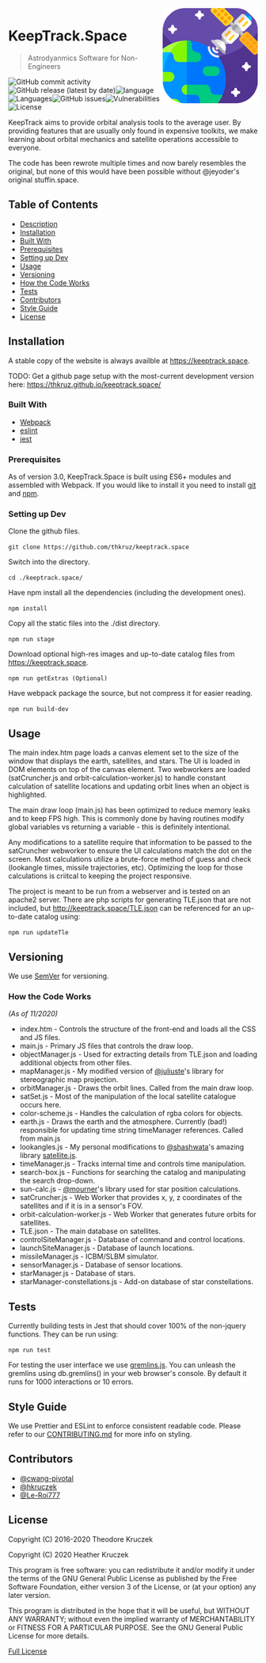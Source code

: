 <img src="./src/img/logo192.png" alt="KeepTrack.Space" align="right">

# KeepTrack.Space
> Astrodyanmics Software for Non-Engineers

![GitHub commit activity](https://img.shields.io/github/commit-activity/m/thkruz/keeptrack.space?style=flat-square)![GitHub release (latest by date)](https://img.shields.io/github/v/release/thkruz/keeptrack.space?style=flat-square)![language](https://img.shields.io/github/languages/top/thkruz/keeptrack.space?style=flat-square)![Languages](https://img.shields.io/github/languages/count/thkruz/keeptrack.space?style=flat-square)![GitHub issues](https://img.shields.io/github/issues/thkruz/keeptrack.space?style=flat-square)![Vulnerabilities](https://img.shields.io/github/workflow/status/thkruz/keeptrack.space/Test%20site%20for%20publicly%20known%20js%20vulnerabilities?label=vulnerabilities&style=flat-square)
![License](https://img.shields.io/github/license/thkruz/keeptrack.space?style=flat-square)

KeepTrack aims to provide orbital analysis tools to the average user. By providing features that are usually only found in expensive toolkits, we make learning about orbital mechanics and satellite operations accessible to everyone.

The code has been rewrote multiple times and now barely resembles the original, but none of this would have been possible without @jeyoder's original stuffin.space.

## Table of Contents
- [Description](#Description)
- [Installation](#Installation)
- [Built With](#Built-With)
- [Prerequisites](#Prerequisites)
- [Setting up Dev](#Setting-up-Dev)
- [Usage](#Usage)
- [Versioning](#Versioning)
- [How the Code Works](#How-the-Code-Works)
- [Tests](#Tests)
- [Contributors](#Contributors)
- [Style Guide](#Style-Guide)
- [License](#License)

## Installation

A stable copy of the website is always availble at https://keeptrack.space.

TODO: Get a github page setup with the most-current development version here: https://thkruz.github.io/keeptrack.space/

### Built With
* [Webpack](https://webpack.js.org/)
* [eslint](https://eslint.org/)
* [jest](https://jestjs.io/)

### Prerequisites
As of version 3.0, KeepTrack.Space is built using ES6+ modules and assembled with Webpack. If you would like to install it you need to install [git](https://git-scm.com/) and [npm](https://www.npmjs.com/).

### Setting up Dev

Clone the github files. 

`git clone https://github.com/thkruz/keeptrack.space`

Switch into the directory.

`cd ./keeptrack.space/`

Have npm install all the dependencies (including the development ones). 

`npm install`

Copy all the static files into the ./dist directory. 

`npm run stage`

Download optional high-res images and up-to-date catalog files from https://keeptrack.space. 

`npm run getExtras (Optional)`

Have webpack package the source, but not compress it for easier reading.

`npm run build-dev`

## Usage
The main index.htm page loads a canvas element set to the size of the window that displays the earth, satellites, and stars. The UI is loaded in DOM elements on top of the canvas element. Two webworkers are loaded (satCruncher.js and orbit-calculation-worker.js) to handle constant calculation of satellite locations and updating orbit lines when an object is highlighted.

The main draw loop (main.js) has been optimized to reduce memory leaks and to keep FPS high. This is commonly done by having routines modify global variables vs returning a variable - this is definitely intentional.

Any modifications to a satellite require that information to be passed to the satCruncher webworker to ensure the UI calculations match the dot on the screen. Most calculations utilize a brute-force method of guess and check (lookangle times, missile trajectories, etc). Optimizing the loop for those calculations is criitcal to keeping the project responsive.

The project is meant to be run from a webserver and is tested on an apache2 server. There are php scripts for generating TLE.json that are not included, but http://keeptrack.space/TLE.json can be referenced for an up-to-date catalog using:

`npm run updateTle`

## Versioning

We use [SemVer](http://semver.org/) for versioning.

### How the Code Works
*(As of 11/2020)*
* index.htm - Controls the structure of the front-end and loads all the CSS and JS files.
* main.js - Primary JS files that controls the draw loop.
* objectManager.js - Used for extracting details from TLE.json and loading additional objects from other files.
* mapManager.js - My modified version of [@juliuste](https://github.com/juliuste/projections)'s library for stereographic map projection.
* orbitManager.js - Draws the orbit lines. Called from the main draw loop.
* satSet.js - Most of the manipulation of the local satellite catalogue occurs here.
* color-scheme.js - Handles the calculation of rgba colors for objects.
* earth.js - Draws the earth and the atmosphere. Currently (bad!) responsible for updating time string timeManager references. Called from main.js
* lookangles.js - My personal modifications to [@shashwata](https://github.com/shashwatak/)'s amazing library [satellite.js](https://github.com/shashwatak/satellite-js).
* timeManager.js - Tracks internal time and controls time manipulation.
* search-box.js - Functions for searching the catalog and manipulating the search drop-down.
* sun-calc.js - [@mourner](https://github.com/mourner/suncalc)'s library used for star position calculations.
* satCruncher.js - Web Worker that provides x, y, z coordinates of the satellites and if it is in a sensor's FOV.
* orbit-calculation-worker.js - Web Worker that generates future orbits for satellites.
* TLE.json - The main database on satellites.
* controlSiteManager.js - Database of command and control locations.
* launchSiteManager.js - Database of launch locations.
* missileManager.js - ICBM/SLBM simulator.
* sensorManager.js - Database of sensor locations.
* starManager.js - Database of stars.
* starManager-constellations.js - Add-on database of star constellations.

## Tests

Currently building tests in Jest that should cover 100% of the non-jquery functions. They can be run using:

`npm run test`

For testing the user interface we use [gremlins.js](https://github.com/marmelab/gremlins.js/). You can unleash the gremlins using db.gremlins() in your web browser's console. By default it runs for 1000 interactions or 10 errors.

## Style Guide

We use Prettier and ESLint to enforce consistent readable code. Please refer to our [CONTRIBUTING.md](https://github.com/thkruz/keeptrack.space/blob/master/CONTRIBUTING.md#code-style) for more info on styling.

## Contributors
* [@cwang-pivotal](https://github.com/cwang-pivotal/)
* [@hkruczek](https://github.com/hkruczek/)
* [@Le-Roi777](https://github.com/Le-Roi777/)

## License

Copyright (C) 2016-2020 Theodore Kruczek

Copyright (C) 2020 Heather Kruczek

This program is free software: you can redistribute it and/or modify
it under the terms of the GNU General Public License as published by
the Free Software Foundation, either version 3 of the License, or
(at your option) any later version.

This program is distributed in the hope that it will be useful,
but WITHOUT ANY WARRANTY; without even the implied warranty of
MERCHANTABILITY or FITNESS FOR A PARTICULAR PURPOSE.  See the
GNU General Public License for more details.

[Full License](https://github.com/thkruz/keeptrack.space/blob/master/LICENSE)
